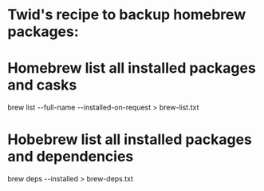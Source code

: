# Twid's recipe to backup homebrew packages:

# Homebrew list all installed packages and casks 
brew list --full-name --installed-on-request > brew-list.txt

# Hobebrew list all installed packages and dependencies
<!-- brew deps --tree --installed > brew-deps.txt -->
brew deps --installed > brew-deps.txt

